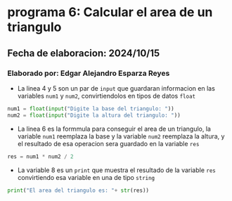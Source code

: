 # programa 6: Calcular el area de un triangulo
## Fecha de elaboracion: 2024/10/15
### Elaborado por: Edgar Alejandro Esparza Reyes
- La linea 4 y 5 son un par de `input` que guardaran informacion en las variables `num1` y `num2`, convirtiendolos en tipos de datos `float`
``` python
num1 = float(input("Digite la base del triangulo: "))
num2 = float(input("Digite la altura del triangulo: "))
```
- La linea 6 es la formmula para conseguir el area de un triangulo, la variable `num1` reemplaza la base y la variable `num2` reemplaza la altura, y el resultado de esa operacion sera guardado en la variable `res`
``` python
res = num1 * num2 / 2
```
- La variable 8 es un `print` que muestra el resultado de la variable `res` convirtiendo esa variable en una de tipo `string`
``` python
print("El area del triangulo es: "+ str(res))
```
